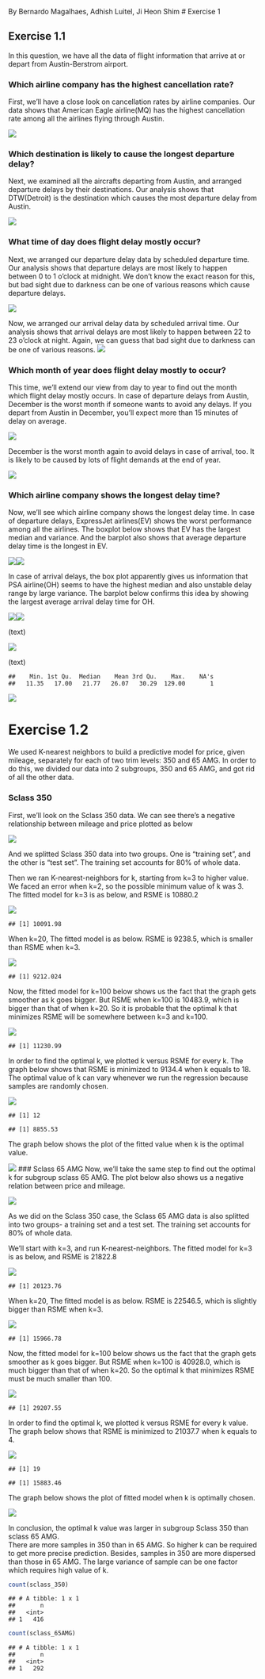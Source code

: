By Bernardo Magalhaes, Adhish Luitel, Ji Heon Shim \# Exercise 1

Exercise 1.1
------------

In this question, we have all the data of flight information that arrive
at or depart from Austin-Berstrom airport.

### Which airline company has the highest cancellation rate?

First, we’ll have a close look on cancellation rates by airline
companies. Our data shows that American Eagle airline(MQ) has the
highest cancellation rate among all the airlines flying through Austin.

![](hw1_files/figure-markdown_github/1.1.2-1.png)

### Which destination is likely to cause the longest departure delay?

Next, we examined all the aircrafts departing from Austin, and arranged
departure delays by their destinations. Our analysis shows that
DTW(Detroit) is the destination which causes the most departure delay
from Austin.

![](hw1_files/figure-markdown_github/1.1.3-1.png)

### What time of day does flight delay mostly occur?

Next, we arranged our departure delay data by scheduled departure time.
Our analysis shows that departure delays are most likely to happen
between 0 to 1 o’clock at midnight. We don’t know the exact reason for
this, but bad sight due to darkness can be one of various reasons which
cause departure delays.

![](hw1_files/figure-markdown_github/1.1.4-1.png)

Now, we arranged our arrival delay data by scheduled arrival time. Our
analysis shows that arrival delays are most likely to happen between 22
to 23 o’clock at night. Again, we can guess that bad sight due to
darkness can be one of various reasons.
![](hw1_files/figure-markdown_github/1.1.5-1.png)

### Which month of year does flight delay mostly to occur?

This time, we’ll extend our view from day to year to find out the month
which flight delay mostly occurs. In case of departure delays from
Austin, December is the worst month if someone wants to avoid any
delays. If you depart from Austin in December, you’ll expect more than
15 minutes of delay on average.

![](hw1_files/figure-markdown_github/1.1.6-1.png)

December is the worst month again to avoid delays in case of arrival,
too. It is likely to be caused by lots of flight demands at the end of
year.

![](hw1_files/figure-markdown_github/1.1.7-1.png)

### Which airline company shows the longest delay time?

Now, we’ll see which airline company shows the longest delay time. In
case of departure delays, ExpressJet airlines(EV) shows the worst
performance among all the airlines. The boxplot below shows that EV has
the largest median and variance. And the barplot also shows that average
departure delay time is the longest in EV.

![](hw1_files/figure-markdown_github/1.1.8-1.png)![](hw1_files/figure-markdown_github/1.1.8-2.png)

In case of arrival delays, the box plot apparently gives us information
that PSA airline(OH) seems to have the highest median and also unstable
delay range by large variance. The barplot below confirms this idea by
showing the largest average arrival delay time for OH.

![](hw1_files/figure-markdown_github/1.1.9-1.png)![](hw1_files/figure-markdown_github/1.1.9-2.png)

(text)

![](hw1_files/figure-markdown_github/1.1.10-1.png)

(text)

    ##    Min. 1st Qu.  Median    Mean 3rd Qu.    Max.    NA's 
    ##   11.35   17.00   21.77   26.07   30.29  129.00       1

![](hw1_files/figure-markdown_github/1.1.11-1.png)

Exercise 1.2
============

We used K-nearest neighbors to build a predictive model for price, given
mileage, separately for each of two trim levels: 350 and 65 AMG. In
order to do this, we divided our data into 2 subgroups, 350 and 65 AMG,
and got rid of all the other data.

### Sclass 350

First, we’ll look on the Sclass 350 data. We can see there’s a negative
relationship between mileage and price plotted as below

![](hw1_files/figure-markdown_github/1.2.2-1.png)

And we splitted Sclass 350 data into two groups. One is “training set”,
and the other is “test set”. The training set accounts for 80% of whole
data.

Then we ran K-nearest-neighbors for k, starting from k=3 to higher
value. We faced an error when k=2, so the possible minimum value of k
was 3. The fitted model for k=3 is as below, and RSME is 10880.2

![](hw1_files/figure-markdown_github/1.2.4-1.png)

    ## [1] 10091.98

When k=20, The fitted model is as below. RSME is 9238.5, which is
smaller than RSME when k=3.

![](hw1_files/figure-markdown_github/1.2.5-1.png)

    ## [1] 9212.024

Now, the fitted model for k=100 below shows us the fact that the graph
gets smoother as k goes bigger. But RSME when k=100 is 10483.9, which is
bigger than that of when k=20. So it is probable that the optimal k that
minimizes RSME will be somewhere between k=3 and k=100.

![](hw1_files/figure-markdown_github/1.2.6-1.png)

    ## [1] 11230.99

In order to find the optimal k, we plotted k versus RSME for every k.
The graph below shows that RSME is minimized to 9134.4 when k equals to
18.  
The optimal value of k can vary whenever we run the regression because
samples are randomly chosen.

![](hw1_files/figure-markdown_github/1.2.7-1.png)

    ## [1] 12

    ## [1] 8855.53

The graph below shows the plot of the fitted value when k is the optimal
value.

![](hw1_files/figure-markdown_github/1.2.8-1.png) \#\#\# Sclass 65 AMG
Now, we’ll take the same step to find out the optimal k for subgroup
sclass 65 AMG. The plot below also shows us a negative relation between
price and mileage.

![](hw1_files/figure-markdown_github/1.2.9-1.png)

As we did on the Sclass 350 case, the Sclass 65 AMG data is also
splitted into two groups- a training set and a test set. The training
set accounts for 80% of whole data.

We’ll start with k=3, and run K-nearest-neighbors. The fitted model for
k=3 is as below, and RSME is 21822.8

![](hw1_files/figure-markdown_github/1.2.11-1.png)

    ## [1] 20123.76

When k=20, The fitted model is as below. RSME is 22546.5, which is
slightly bigger than RSME when k=3.

![](hw1_files/figure-markdown_github/1.2.12-1.png)

    ## [1] 15966.78

Now, the fitted model for k=100 below shows us the fact that the graph
gets smoother as k goes bigger. But RSME when k=100 is 40928.0, which is
much bigger than that of when k=20. So the optimal k that minimizes RSME
must be much smaller than 100.

![](hw1_files/figure-markdown_github/1.2.13-1.png)

    ## [1] 29207.55

In order to find the optimal k, we plotted k versus RSME for every k
value. The graph below shows that RSME is minimized to 21037.7 when k
equals to 4.

![](hw1_files/figure-markdown_github/1.2.14-1.png)

    ## [1] 19

    ## [1] 15883.46

The graph below shows the plot of fitted model when k is optimally
chosen.

![](hw1_files/figure-markdown_github/1.2.15-1.png)

In conclusion, the optimal k value was larger in subgroup Sclass 350
than sclass 65 AMG.  
There are more samples in 350 than in 65 AMG. So higher k can be
required to get more precise prediction. Besides, samples in 350 are
more dispersed than those in 65 AMG. The large variance of sample can be
one factor which requires high value of k.

``` r
count(sclass_350)
```

    ## # A tibble: 1 x 1
    ##       n
    ##   <int>
    ## 1   416

``` r
count(sclass_65AMG)
```

    ## # A tibble: 1 x 1
    ##       n
    ##   <int>
    ## 1   292
